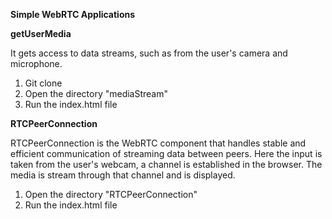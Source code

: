 **Simple WebRTC Applications**

**getUserMedia**

It gets access to data streams, such as from the user's camera and microphone.

1. Git clone
2. Open the directory "mediaStream"
3. Run the index.html file

**RTCPeerConnection**

RTCPeerConnection is the WebRTC component that handles stable and efficient communication of streaming data between peers. Here the input is taken from the user's webcam, a channel is established in the browser. The media is stream through that channel and is displayed.

1. Open the directory "RTCPeerConnection"
2. Run the index.html file


